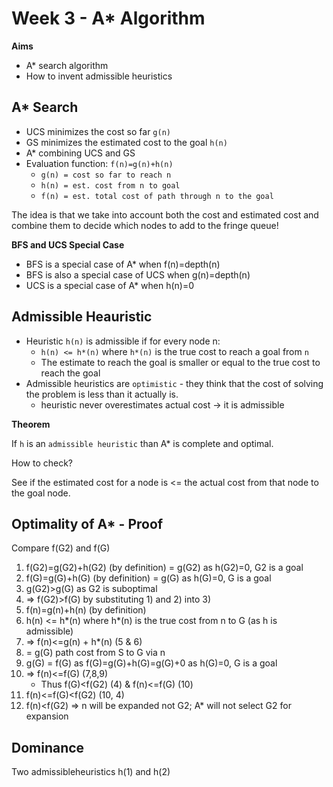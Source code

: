 # Week 3 - A* Algorithm

**Aims**

- A* search algorithm 
- How to invent admissible heuristics

## A* Search

- UCS minimizes the cost so far `g(n)`
- GS minimizes the estimated cost to the goal `h(n)`
- A* combining UCS and GS
- Evaluation function: `f(n)=g(n)+h(n)`
	- `g(n) = cost so far to reach n`
	- `h(n) = est. cost from n to goal`
	- `f(n) = est. total cost of path through n to the goal`

The idea is that we take into account both the cost and estimated cost and combine them to decide which nodes to add to the fringe queue!

**BFS and UCS Special Case**

- BFS is a special case of A* when f(n)=depth(n)
- BFS is also a special case of UCS when g(n)=depth(n)
- UCS is a special case of A* when h(n)=0

## Admissible Heauristic 

- Heuristic `h(n)` is admissible if for every node n:
	- `h(n) <= h*(n)` where `h*(n)` is the true cost to reach a goal from `n`
	- The estimate to reach the goal is smaller or equal to the true cost to reach the goal
- Admissible heuristics are `optimistic` - they think that the cost of solving the problem is less than it actually is.
	- heuristic never overestimates actual cost -> it is admissible

**Theorem**

If `h` is an `admissible heuristic` than A* is complete and optimal.

How to check?

See if the estimated cost for a node is <= the actual cost from that node to the goal node.

## Optimality of A* - Proof

Compare f(G2) and f(G)

1. f(G2)=g(G2)+h(G2) (by definition) = g(G2) as h(G2)=0, G2 is a goal
2. f(G)=g(G)+h(G) (by definition) = g(G) as h(G)=0, G is a goal
3. g(G2)>g(G) as G2 is suboptimal
4. => f(G2)>f(G) by substituting 1) and 2) into 3)
5. f(n)=g(n)+h(n) (by definition)
6. h(n) <= h*(n) where h*(n) is the true cost from n to G (as h is admissible)
7. => f(n)<=g(n) + h*(n) (5 & 6)
8. = g(G) path cost from S to G via n
9. g(G) = f(G) as f(G)=g(G)+h(G)=g(G)+0 as h(G)=0, G is a goal 
10. => f(n)<=f(G) (7,8,9)
	- Thus f(G)<f(G2) (4) & f(n)<=f(G) (10)
11. f(n)<=f(G)<f(G2) (10, 4)
12. f(n)<f(G2) => n will be expanded not G2; A* will not select G2 for expansion

## Dominance 

Two admissibleheuristics h(1) and h(2)